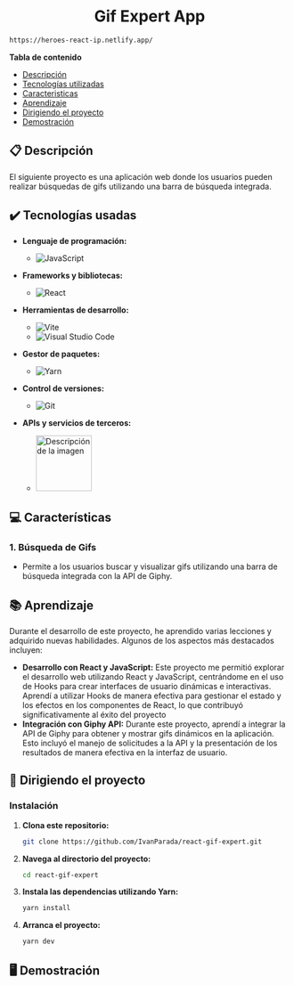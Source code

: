 



<h1 align="center"> Gif Expert App </h1>

```bash
https://heroes-react-ip.netlify.app/
```


**Tabla de contenido**   
* [Descripción](#descripcion)
* [Tecnologías utilizadas](#tec-util)
* [Caracteristicas](#caract)
* [Aprendizaje](#aprendizaje)
* [Dirigiendo el proyecto](#instrucciones)
* [Demostración](#img)
## 📋 Descripción<a name="descripcion"></a>
  El siguiente proyecto es una aplicación web donde los usuarios pueden realizar búsquedas de gifs utilizando una barra de búsqueda integrada.

## ✔️ Tecnologías usadas<a name="tec-util"></a>

* <b>Lenguaje de programación:</b>
  * ![JavaScript](https://img.shields.io/badge/javascript-%23323330.svg?style=for-the-badge&logo=javascript&logoColor=%23F7DF1E)

* <b>Frameworks y bibliotecas:</b>
  * ![React](https://img.shields.io/badge/react-%2320232a.svg?style=for-the-badge&logo=react&logoColor=%2361DAFB)
        
* <b>Herramientas de desarrollo:</b>
  * ![Vite](https://img.shields.io/badge/vite-%23646CFF.svg?style=for-the-badge&logo=vite&logoColor=white)
  * ![Visual Studio Code](https://img.shields.io/badge/Visual%20Studio%20Code-0078d7.svg?style=for-the-badge&logo=visual-studio-code&logoColor=white)
    
* <b>Gestor de paquetes:</b>
  * ![Yarn](https://img.shields.io/badge/yarn-%232C8EBB.svg?style=for-the-badge&logo=yarn&logoColor=white)
    
* <b>Control de versiones:</b>
  * ![Git](https://img.shields.io/badge/git-%23F05033.svg?style=for-the-badge&logo=git&logoColor=white)
    
* <b>APIs y servicios de terceros:</b>
  * <img src="https://images.gmanews.tv/webpics/2021/12/giphy_logo_2021_12_24_01_33_02.jpg" alt="Descripción de la imagen" width="100">


## 💻 Características<a name="caract"></a>

### 1. Búsqueda de Gifs
- Permite a los usuarios buscar y visualizar gifs utilizando una barra de búsqueda integrada con la API de Giphy.

## 📚 Aprendizaje<a name="aprendizaje"></a>

Durante el desarrollo de este proyecto, he aprendido varias lecciones y adquirido nuevas habilidades. Algunos de los aspectos más destacados incluyen:

- **Desarrollo con React y JavaScript:** Este proyecto me permitió explorar el desarrollo web utilizando React y JavaScript, centrándome en el uso de Hooks para crear interfaces de usuario dinámicas e interactivas. Aprendí a utilizar Hooks de manera efectiva para gestionar el estado y los efectos en los componentes de React, lo que contribuyó significativamente al éxito del proyecto
- **Integración con Giphy API:** Durante este proyecto, aprendí a integrar la API de Giphy para obtener y mostrar gifs dinámicos en la aplicación. Esto incluyó el manejo de solicitudes a la API y la presentación de los resultados de manera efectiva en la interfaz de usuario.


## 🚦 Dirigiendo el proyecto<a name="instrucciones"></a>

### Instalación

1. **Clona este repositorio:**

    ```bash
    git clone https://github.com/IvanParada/react-gif-expert.git
    ```

2. **Navega al directorio del proyecto:**

    ```bash
    cd react-gif-expert
    ```

3. **Instala las dependencias utilizando Yarn:**

    ```bash
    yarn install
    ```
    
3. **Arranca el proyecto:**
   
    ```bash
    yarn dev
    ```



## 🖥️ Demostración<a name="img"></a>
